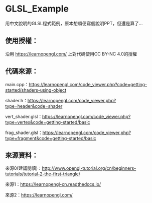 # GLSL_Example
用中文說明的GLSL程式範例，原本想順便寫個說明PPT，但還是算了...

## 使用授權：
沿用 https://learnopengl.com/ 上對代碼使用CC BY-NC 4.0的授權

## 代碼來源：
main.cpp：https://learnopengl.com/code_viewer.php?code=getting-started/shaders-using-object

shader.h：https://learnopengl.com/code_viewer.php?type=header&code=shader

vert_shader.glsl：https://learnopengl.com/code_viewer.php?type=vertex&code=getting-started/basic

frag_shader.glsl：https://learnopengl.com/code_viewer.php?type=fragment&code=getting-started/basic


## 來源資料：

來源0(建議閱讀)：http://www.opengl-tutorial.org/cn/beginners-tutorials/tutorial-2-the-first-triangle/

來源1：https://learnopengl-cn.readthedocs.io/

來源2：https://learnopengl.com/
